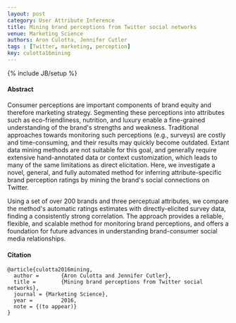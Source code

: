 ```yaml
---
layout: post
category: User Attribute Inference
title: Mining brand perceptions from Twitter social networks
venue: Marketing Science
authors: Aron Culotta, Jennifer Cutler
tags : [Twitter, marketing, perception]
key: culotta16mining
---
```

{% include JB/setup %}
#### Abstract

Consumer perceptions are important components of brand equity and therefore
marketing strategy. Segmenting these perceptions into attributes such as
eco-friendliness, nutrition, and luxury enable a fine-grained understanding of
the brand's strengths and weakness. Traditional approaches towards monitoring
such perceptions (e.g., surveys) are costly and time-consuming, and their
results may quickly become outdated. Extant data mining methods are not
suitable for this goal, and generally require extensive hand-annotated data or
context customization, which leads to many of the same limitations as direct
elicitation. Here, we investigate a novel, general, and fully automated method
for inferring attribute-specific brand perception ratings by mining the
brand's social connections on Twitter.

Using a set of over 200 brands and three perceptual attributes, we compare the
method's automatic ratings estimates with directly-elicited survey data,
finding a consistently strong correlation. The approach provides a reliable,
flexible, and scalable method for monitoring brand perceptions, and offers a
foundation for future advances in understanding brand-consumer social media
relationships.

#### Citation

	@article{culotta2016mining,
      author =       {Aron Culotta and Jennifer Cutler},
      title =        {Mining brand perceptions from Twitter social networks},
      journal = {Marketing Science},
      year =         2016,
	  note = {(to appear)}
    }
